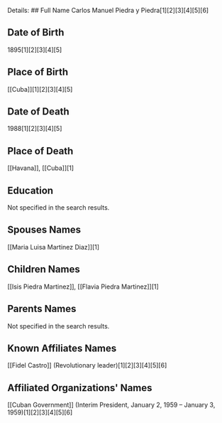 Details: ## Full Name
Carlos Manuel Piedra y Piedra[1][2][3][4][5][6]

## Date of Birth
1895[1][2][3][4][5]

## Place of Birth
[[Cuba]][1][2][3][4][5]

## Date of Death
1988[1][2][3][4][5]

## Place of Death
[[Havana]], [[Cuba]][1]

## Education
Not specified in the search results.

## Spouses Names
[[Maria Luisa Martinez Diaz]][1]

## Children Names
[[Isis Piedra Martinez]], [[Flavia Piedra Martinez]][1]

## Parents Names
Not specified in the search results.

## Known Affiliates Names
[[Fidel Castro]] (Revolutionary leader)[1][2][3][4][5][6]

## Affiliated Organizations' Names
[[Cuban Government]] (Interim President, January 2, 1959 – January 3, 1959)[1][2][3][4][5][6]

